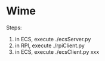 # Wime

Steps: 

1. in ECS, execute ./ecsServer.py
2. in RPI, execute ./rpiClient.py
3. in ECS, execute ./ecsClient.py xxx

